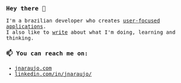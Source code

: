 <samp align="left">
  <h3>Hey there 👋</h3>
  <p>I'm a brazilian developer who creates <a href="https://jnaraujo.com/projetos">user-focused applications</a>. <br />
  I also like to <a href="https://jnaraujo.com/blog">write</a> about what I'm doing, learning and thinking.</p>
  <h3>📫 You can reach me on:</h3>
  <ul>
    <li><a href="https://jnaraujo.com/">jnaraujo.com</a></li>
    <li><a href="https://www.linkedin.com/in/jnaraujo/">linkedin.com/in/jnaraujo/</a></li>
  </ul>
</samp>

<!--
**jnaraujo/jnaraujo** is a ✨ _special_ ✨ repository because its `README.md` (this file) appears on your GitHub profile.

Here are some ideas to get you started:

- 🔭 I’m currently working on ...
- 🌱 I’m currently learning ...
- 👯 I’m looking to collaborate on ...
- 🤔 I’m looking for help with ...
- 💬 Ask me about ...
- 📫 How to reach me: ...
- 😄 Pronouns: ...
- ⚡ Fun fact: ...
-->

